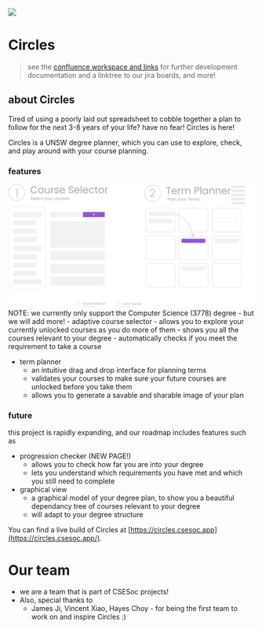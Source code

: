 <img src="https://img.shields.io/badge/-CSESoc-blue" />

# Circles
> see the [confluence workspace and links](https://compclub.atlassian.net/wiki/spaces/C/pages/1664385928/About+Circles) for further development documentation and a linktree to our jira boards, and more!
## about Circles
Tired of using a poorly laid out spreadsheet to cobble together a plan to follow for the next 3-8 years of your life?
have no fear! Circles is here!

Circles is a UNSW degree planner, which you can use to explore, check, and play around with your course planning.

### features
<img src="https://raw.githubusercontent.com/csesoc/Circles/dev/frontend/src/images/infographic.png">
NOTE: we currently only support the Computer Science (3778) degree - but we will add more!
- adaptive course selector
    - allows you to explore your currently unlocked courses as you do more of them
    - shows you all the courses relevant to your degree
    - automatically checks if you meet the requirement to take a course

- term planner
    - an intuitive drag and drop interface for planning terms
    - validates your courses to make sure your future courses are unlocked before you take them
    - allows you to generate a savable and sharable image of your plan

### future
this project is rapidly expanding, and our roadmap includes features such as
- progression checker (NEW PAGE!)
    - allows you to check how far you are into your degree
    - lets you understand which requirements you have met and which you still need to complete
- graphical view
    - a graphical model of your degree plan, to show you a beautiful dependancy tree of courses relevant to your degree
    - will adapt to your degree structure

You can find a live build of Circles at [https://circles.csesoc.app](https://circles.csesoc.app/).

# Our team
- we are a team that is part of CSESoc projects!
- Also, special thanks to
    - James Ji, Vincent Xiao, Hayes Choy - for being the first team to work on and inspire Circles :)
